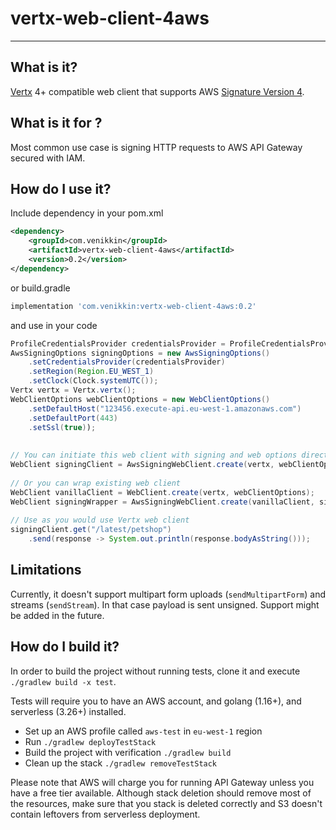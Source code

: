 # vertx-web-client-4aws

---

## What is it?
[Vertx][vertx] 4+ compatible web client that supports AWS [Signature Version 4][sigv4]. 

## What is it for ?
Most common use case is signing HTTP requests to AWS API Gateway secured with IAM. 

## How do I use it?
Include dependency in your pom.xml
```xml
<dependency>
    <groupId>com.venikkin</groupId>
    <artifactId>vertx-web-client-4aws</artifactId>
    <version>0.2</version>
</dependency>
```
or build.gradle
```groovy
implementation 'com.venikkin:vertx-web-client-4aws:0.2'
```
and use in your code
```java
ProfileCredentialsProvider credentialsProvider = ProfileCredentialsProvider.create("aws-profile");
AwsSigningOptions signingOptions = new AwsSigningOptions()
    .setCredentialsProvider(credentialsProvider)
    .setRegion(Region.EU_WEST_1)
    .setClock(Clock.systemUTC());
Vertx vertx = Vertx.vertx();
WebClientOptions webClientOptions = new WebClientOptions()
    .setDefaultHost("123456.execute-api.eu-west-1.amazonaws.com")
    .setDefaultPort(443)
    .setSsl(true));
        
    
// You can initiate this web client with signing and web options directly 
WebClient signingClient = AwsSigningWebClient.create(vertx, webClientOptions, signingOptions);
    
// Or you can wrap existing web client 
WebClient vanillaClient = WebClient.create(vertx, webClientOptions);
WebClient signingWrapper = AwsSigningWebClient.create(vanillaClient, signingOptions);
    
// Use as you would use Vertx web client 
signingClient.get("/latest/petshop")
    .send(response -> System.out.println(response.bodyAsString()));
```

## Limitations
Currently, it doesn't support multipart form uploads (`sendMultipartForm`) and streams (`sendStream`). 
In that case payload is sent unsigned. Support might be added in the future. 

## How do I build it? 
In order to build the project without running tests, clone it and execute `./gradlew build -x test`. 

Tests will require you to have an AWS account, and golang (1.16+), and serverless (3.26+) installed. 
* Set up an AWS profile called `aws-test` in `eu-west-1` region
* Run `./gradlew deployTestStack`
* Build the project with verification `./gradlew build`
* Clean up the stack `./gradlew removeTestStack`

Please note that AWS will charge you for running API Gateway unless you have a free tier available. 
Although stack deletion should remove most of the resources, make sure that you stack is deleted correctly 
and S3 doesn't contain leftovers from serverless deployment.   

[vertx]: https://vertx.io/
[sigv4]: https://docs.aws.amazon.com/general/latest/gr/signature-version-4.html
